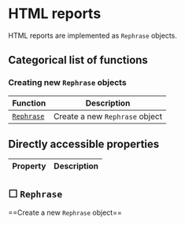 
HTML reports
=============

HTML reports are implemented as `Rephrase` objects.
    


Categorical list of functions
-------------------------------

### Creating new `Rephrase` objects ###

Function | Description
----------|------------
[`Rephrase`](#rephrase) | Create a new `Rephrase` object





Directly accessible properties
------------------------------

Property | Description
----------|------------



&#9744;&#160;`Rephrase`
-------------------------

==Create a new `Rephrase` object==
        